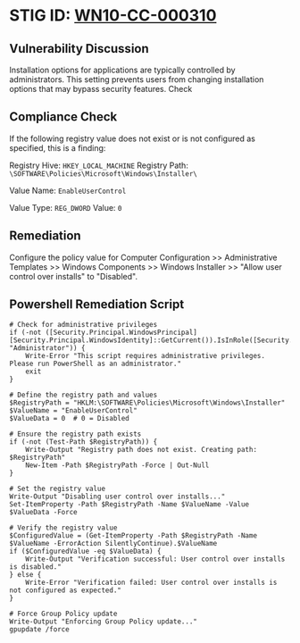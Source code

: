 # STIG ID: [WN10-CC-000310](https://stigaview.com/products/win10/v2r8/WN10-CC-000310/)

## Vulnerability Discussion
Installation options for applications are typically controlled by administrators. This setting prevents users from changing installation options that may bypass security features.
Check

## Compliance Check
If the following registry value does not exist or is not configured as specified, this is a finding:

Registry Hive: `HKEY_LOCAL_MACHINE`
Registry Path: `\SOFTWARE\Policies\Microsoft\Windows\Installer\`

Value Name: `EnableUserControl`

Value Type: `REG_DWORD`
Value: `0`

## Remediation
Configure the policy value for Computer Configuration >> Administrative Templates >> Windows Components >> Windows Installer >> "Allow user control over installs" to "Disabled".

## Powershell Remediation Script
```
# Check for administrative privileges
if (-not ([Security.Principal.WindowsPrincipal] [Security.Principal.WindowsIdentity]::GetCurrent()).IsInRole([Security.Principal.WindowsBuiltInRole] "Administrator")) {
    Write-Error "This script requires administrative privileges. Please run PowerShell as an administrator."
    exit
}

# Define the registry path and values
$RegistryPath = "HKLM:\SOFTWARE\Policies\Microsoft\Windows\Installer"
$ValueName = "EnableUserControl"
$ValueData = 0  # 0 = Disabled

# Ensure the registry path exists
if (-not (Test-Path $RegistryPath)) {
    Write-Output "Registry path does not exist. Creating path: $RegistryPath"
    New-Item -Path $RegistryPath -Force | Out-Null
}

# Set the registry value
Write-Output "Disabling user control over installs..."
Set-ItemProperty -Path $RegistryPath -Name $ValueName -Value $ValueData -Force

# Verify the registry value
$ConfiguredValue = (Get-ItemProperty -Path $RegistryPath -Name $ValueName -ErrorAction SilentlyContinue).$ValueName
if ($ConfiguredValue -eq $ValueData) {
    Write-Output "Verification successful: User control over installs is disabled."
} else {
    Write-Error "Verification failed: User control over installs is not configured as expected."
}

# Force Group Policy update
Write-Output "Enforcing Group Policy update..."
gpupdate /force
```
